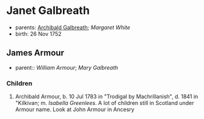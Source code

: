 # Janet Galbreath

- parents: [Archibald Galbreath](galbreath-archibald-1708.md); *Margaret White*
- birth: 26 Nov 1752

## James Armour

- parent:: *William Armour*; *Mary Galbreath*

### Children

1. Archibald Armour, b. 10 Jul 1783 in "Trodigal by Machrillanish", d. 1841 in "Kilkivan; m. *Isabella Greenlees*.  A lot of children still in Scotland under Armour name.  Look at John Armour in Ancesry
